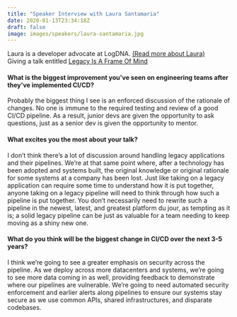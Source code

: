 ```yaml
---
title: "Speaker Interview with Laura Santamaria"
date: 2020-01-13T23:34:18Z
draft: false
image: images/speakers/laura-santamaria.jpg
---
```


Laura is a developer advocate at LogDNA. [(Read more about Laura)](/speakers/laura-santamaria/)<br>
Giving a talk entitled [Legacy Is A Frame Of Mind](/talks/legacy-is-a-frame-of-mind/)


#### What is the biggest improvement you've seen on engineering teams after they've implemented CI/CD?
Probably the biggest thing I see is an enforced discussion of the rationale of changes. No one is immune to the required testing and review of a good CI/CD pipeline. As a result, junior devs are given the opportunity to ask questions, just as a senior dev is given the opportunity to mentor.

#### What excites you the most about your talk?
I don’t think there’s a lot of discussion around handling legacy applications and their pipelines. We’re at that same point where, after a technology has been adopted and systems built, the original knowledge or original rationale for some systems at a company has been lost. Just like taking on a legacy application can require some time to understand how it is put together, anyone taking on a legacy pipeline will need to think through how such a pipeline is put together. You don’t necessarily need to rewrite such a pipeline in the newest, latest, and greatest platform du jour, as tempting as it is; a solid legacy pipeline can be just as valuable for a team needing to keep moving as a shiny new one.

#### What do you think will be the biggest change in CI/CD over the next 3-5 years?
I think we’re going to see a greater emphasis on security across the pipeline. As we deploy across more datacenters and systems, we’re going to see more data coming in as well, providing feedback to demonstrate where our pipelines are vulnerable. We’re going to need automated security enforcement and earlier alerts along pipelines to ensure our systems stay secure as we use common APIs, shared infrastructures, and disparate codebases.
